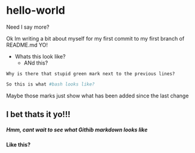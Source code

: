 # hello-world
Need I say more?


Ok Im writing a bit about myself for my first commit to my first branch of README.md YO!
* Whats this look like?
  * ANd this?
  
```
Why is there that stupid green mark next to the previous lines?
```

``` bash
So this is what #bash looks like?
```

Maybe those marks just show what has been added since the last change

I bet thats it yo!!!
-------------

##### Hmm, cant wait to see what Githib markdown looks like

#### Like this?
